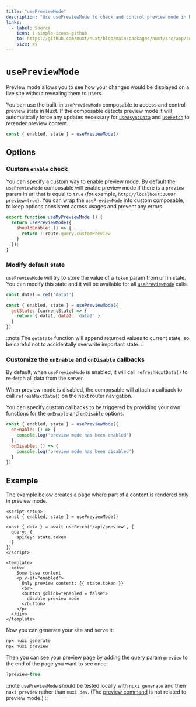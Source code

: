```yaml
---
title: "usePreviewMode"
description: "Use usePreviewMode to check and control preview mode in Nuxt"
links:
  - label: Source
    icon: i-simple-icons-github
    to: https://github.com/nuxt/nuxt/blob/main/packages/nuxt/src/app/composables/preview.ts
    size: xs
---
```


# `usePreviewMode`

Preview mode allows you to see how your changes would be displayed on a live site without revealing them to users.

You can use the built-in `usePreviewMode` composable to access and control preview state in Nuxt. If the composable detects preview mode it will automatically force any updates necessary for [`useAsyncData`](/docs/api/composables/use-async-data) and [`useFetch`](/docs/api/composables/use-fetch) to rerender preview content.

```js
const { enabled, state } = usePreviewMode()
```

## Options

### Custom `enable` check

You can specify a custom way to enable preview mode. By default the `usePreviewMode` composable will enable preview mode if there is a `preview` param in url that is equal to `true` (for example, `http://localhost:3000?preview=true`). You can wrap the `usePreviewMode` into custom composable, to keep options consistent across usages and prevent any errors.

```js
export function useMyPreviewMode () {
  return usePreviewMode({
    shouldEnable: () => {
      return !!route.query.customPreview
    }
  });
}
```

### Modify default state

`usePreviewMode` will try to store the value of a `token` param from url in state. You can modify this state and it will be available for all [`usePreviewMode`](/docs/api/composables/use-preview-mode) calls.

```js
const data1 = ref('data1')

const { enabled, state } = usePreviewMode({
  getState: (currentState) => {
    return { data1, data2: 'data2' }
  }
})
```

::note
The `getState` function will append returned values to current state, so be careful not to accidentally overwrite important state.
::

### Customize the `onEnable` and `onDisable` callbacks

By default, when `usePreviewMode` is enabled, it will call `refreshNuxtData()` to re-fetch all data from the server.

When preview mode is disabled, the composable will attach a callback to call `refreshNuxtData()` on the next router navigation.

You can specify custom callbacks to be triggered by providing your own functions for the `onEnable` and `onDisable` options.

```js
const { enabled, state } = usePreviewMode({
  onEnable: () => {
    console.log('preview mode has been enabled')
  },
  onDisable: () => {
    console.log('preview mode has been disabled')
  }
})
```

## Example

The example below creates a page where part of a content is rendered only in preview mode.

```vue [pages/some-page.vue]
<script setup>
const { enabled, state } = usePreviewMode()

const { data } = await useFetch('/api/preview', {
  query: {
    apiKey: state.token
  }
})
</script>

<template>
  <div>
    Some base content
    <p v-if="enabled">
      Only preview content: {{ state.token }}
      <br>
      <button @click="enabled = false">
        disable preview mode
      </button>
    </p>
  </div>
</template>
```

Now you can generate your site and serve it:

```bash [Terminal]
npx nuxi generate
npx nuxi preview
```

Then you can see your preview page by adding the query param `preview` to the end of the page you want to see once:

```js
?preview=true
```

::note
`usePreviewMode` should be tested locally with `nuxi generate` and then `nuxi preview` rather than `nuxi dev`. (The [preview command](/docs/api/commands/preview) is not related to preview mode.)
::
